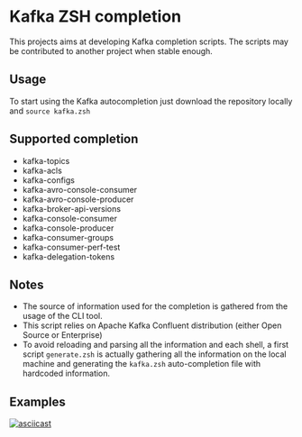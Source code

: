 # Kafka ZSH completion 
This projects aims at developing Kafka completion scripts. The scripts may be contributed to another project when stable enough.

## Usage

To start using the Kafka autocompletion just download the repository locally and `source kafka.zsh` 

## Supported completion

- kafka-topics
- kafka-acls 
- kafka-configs 
- kafka-avro-console-consumer
- kafka-avro-console-producer
- kafka-broker-api-versions 
- kafka-console-consumer 
- kafka-console-producer 
- kafka-consumer-groups 
- kafka-consumer-perf-test 
- kafka-delegation-tokens 

## Notes

- The source of information used for the completion is gathered from the usage of the CLI tool. 
- This script relies on Apache Kafka Confluent distribution (either Open Source or Enterprise)
- To avoid reloading and parsing all the information and each shell, a first script `generate.zsh` is actually gathering all the information on the local machine and generating the `kafka.zsh` auto-completion file with hardcoded information. 

## Examples

[![asciicast](https://asciinema.org/a/uEjgB2jcnLBeHMZXHAcyya2wH.png)](https://asciinema.org/a/uEjgB2jcnLBeHMZXHAcyya2wH)
